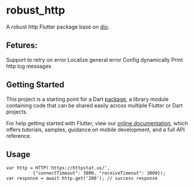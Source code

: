 # robust_http

A robust http Flutter package base on [dio](https://pub.dev/packages/dio).

## Fetures:
Support to retry on error
Localize general error
Config dynamically
Print http log messages

## Getting Started

This project is a starting point for a Dart
[package](https://flutter.dev/developing-packages/),
a library module containing code that can be shared easily across
multiple Flutter or Dart projects.

For help getting started with Flutter, view our
[online documentation](https://flutter.dev/docs), which offers tutorials,
samples, guidance on mobile development, and a full API reference.

## Usage
```
var http = HTTP('https://httpstat.us/',
          {"connectTimeout": 3000, "receiveTimeout": 3000});
var response = await http.get('200'); // success response
```